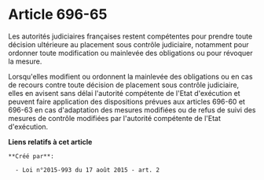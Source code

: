 # Article 696-65

Les autorités judiciaires françaises restent compétentes pour prendre toute décision ultérieure au placement sous contrôle
judiciaire, notamment pour ordonner toute modification ou mainlevée des obligations ou pour révoquer la mesure. 

Lorsqu'elles modifient ou ordonnent la mainlevée des obligations ou en cas de recours contre toute décision de placement sous
contrôle judiciaire, elles en avisent sans délai l'autorité compétente de l'Etat d'exécution et peuvent faire application des
dispositions prévues aux articles 696-60 et 696-63 en cas d'adaptation des mesures modifiées ou de refus de suivi des mesures
de contrôle modifiées par l'autorité compétente de l'Etat d'exécution.

**Liens relatifs à cet article**

	**Créé par**:

	  - Loi n°2015-993 du 17 août 2015 - art. 2
